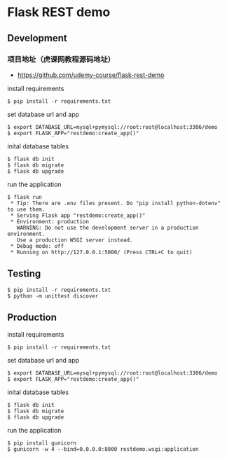 # Flask REST demo

## Development

### 项目地址（虎课网教程源码地址）
- https://github.com/udemy-course/flask-rest-demo

install requirements

```
$ pip install -r requirements.txt
```

set database url and app

```
$ export DATABASE_URL=mysql+pymysql://root:root@localhost:3306/demo
$ export FLASK_APP="restdemo:create_app()"
```

inital database tables

```
$ flask db init
$ flask db migrate
$ flask db upgrade
```

run the application

```
$ flask run
 * Tip: There are .env files present. Do "pip install python-dotenv" to use them.
 * Serving Flask app "restdemo:create_app()"
 * Environment: production
   WARNING: Do not use the development server in a production environment.
   Use a production WSGI server instead.
 * Debug mode: off
 * Running on http://127.0.0.1:5000/ (Press CTRL+C to quit)

```

## Testing

```
$ pip install -r requirements.txt
$ python -m unittest discover
```

## Production

install requirements

```
$ pip install -r requirements.txt
```

set database url and app

```
$ export DATABASE_URL=mysql+pymysql://root:root@localhost:3306/demo
$ export FLASK_APP="restdemo:create_app()"
```

inital database tables

```
$ flask db init
$ flask db migrate
$ flask db upgrade
```

run the application

```
$ pip install gunicorn
$ gunicorn -w 4 --bind=0.0.0.0:8000 restdemo.wsgi:application
```

